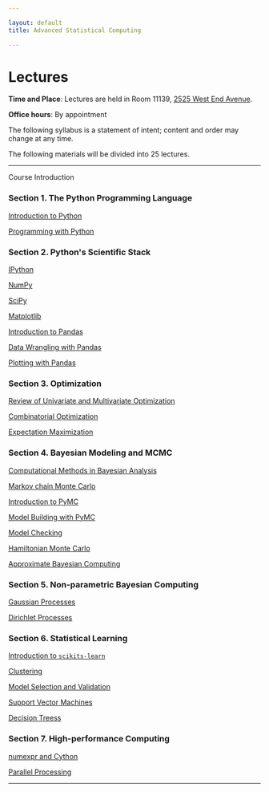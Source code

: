 ```yaml
---

layout: default
title: Advanced Statistical Computing

---
```


# Lectures

**Time and Place**: Lectures are held in Room 11139, [2525 West End Avenue](http://bit.ly/17y9ZxH).

**Office hours**: By appointment

The following syllabus is a statement of intent; content and order may change at any time.

The following materials will be divided into 25 lectures.

---

Course Introduction

### Section 1. The Python Programming Language

[Introduction to Python](http://nbviewer.ipython.org/urls/raw.github.com/fonnesbeck/Bios366/master/notebooks/Section1_1-Introduction-to-Python.ipynb)

[Programming with Python](http://nbviewer.ipython.org/urls/raw.github.com/fonnesbeck/Bios366/master/notebooks/Section1_2-Programming-with-Python.ipynb)

### Section 2. Python's Scientific Stack

[IPython](http://nbviewer.ipython.org/urls/raw.github.com/fonnesbeck/Bios366/master/notebooks/Section2_1-IPython.ipynb)

[NumPy](http://nbviewer.ipython.org/urls/raw.github.com/fonnesbeck/Bios366/master/notebooks/Section2_2-NumPy.ipynb)

[SciPy](http://nbviewer.ipython.org/urls/raw.github.com/fonnesbeck/Bios366/master/notebooks/Section2_3-SciPy.ipynb)

[Matplotlib](http://nbviewer.ipython.org/urls/raw.github.com/fonnesbeck/Bios366/master/notebooks/Section2_4-Matplotlib.ipynb)

[Introduction to Pandas](http://nbviewer.ipython.org/urls/raw.github.com/fonnesbeck/Bios366/master/notebooks/Section2_5-Introduction-to-Pandas.ipynb)

[Data Wrangling with Pandas](http://nbviewer.ipython.org/urls/raw.github.com/fonnesbeck/Bios366/master/notebooks/Section2_6-Data-Wrangling-with-Pandas.ipynb)

[Plotting with Pandas](http://nbviewer.ipython.org/urls/raw.github.com/fonnesbeck/Bios366/master/notebooks/Section2_7-Plotting-with-Pandas.ipynb)

### Section 3. Optimization

[Review of Univariate and Multivariate Optimization](http://nbviewer.ipython.org/urls/raw.github.com/fonnesbeck/Bios366/master/notebooks/Section3_1-Univariate-and-Multivariate-Optimization.ipynb)

[Combinatorial Optimization](http://nbviewer.ipython.org/urls/raw.github.com/fonnesbeck/Bios366/master/notebooks/Section3_2-Combinatorial-Optimization.ipynb)

[Expectation Maximization](http://nbviewer.ipython.org/urls/raw.github.com/fonnesbeck/Bios366/master/notebooks/Section3_3-Expectation-Maximization.ipynb)


### Section 4. Bayesian Modeling and MCMC

[Computational Methods in Bayesian Analysis](http://nbviewer.ipython.org/urls/raw.github.com/fonnesbeck/Bios366/master/notebooks/Section4_1-Bayesian-Computation.ipynb)

[Markov chain Monte Carlo](http://nbviewer.ipython.org/urls/raw.github.com/fonnesbeck/Bios366/master/notebooks/Section4_2-MCMC.ipynb)

[Introduction to PyMC](http://nbviewer.ipython.org/urls/raw.github.com/fonnesbeck/Bios366/master/notebooks/Section4_3-Introduction-to-PyMC.ipynb)

[Model Building with PyMC](http://nbviewer.ipython.org/urls/raw.github.com/fonnesbeck/Bios366/master/notebooks/Section4_4-Model-Building-with-PyMC.ipynb)

[Model Checking](http://nbviewer.ipython.org/urls/raw.github.com/fonnesbeck/Bios366/master/notebooks/Section4_5-Model-Checking.ipynb)

[Hamiltonian Monte Carlo](http://nbviewer.ipython.org/urls/raw.github.com/fonnesbeck/Bios366/master/notebooks/Section4_6-Hamiltonian-Monte-Carlo.ipynb)

[Approximate Bayesian Computing](http://nbviewer.ipython.org/urls/raw.github.com/fonnesbeck/Bios366/master/notebooks/Section4_6-Approximate-Bayesian-Computing.ipynb)


### Section 5. Non-parametric Bayesian Computing

[Gaussian Processes](http://nbviewer.ipython.org/urls/raw.github.com/fonnesbeck/Bios366/master/notebooks/Section5_1-Gaussian-Processes.ipynb)

[Dirichlet Processes](http://nbviewer.ipython.org/urls/raw.github.com/fonnesbeck/Bios366/master/notebooks/Section5_2-Dirichlet-Processes.ipynb)


### Section 6. Statistical Learning

[Introduction to `scikits-learn`](http://nbviewer.ipython.org/urls/raw.github.com/fonnesbeck/Bios366/master/notebooks/Section6_1-Scikit-Learn.ipynb)

[Clustering](http://nbviewer.ipython.org/urls/raw.github.com/fonnesbeck/Bios366/master/notebooks/Section6_2-Clustering.ipynb)

[Model Selection and Validation](http://nbviewer.ipython.org/urls/raw.github.com/fonnesbeck/Bios366/master/notebooks/Section6_3-Model-Selection-and-Validation.ipynb)

[Support Vector Machines](http://nbviewer.ipython.org/urls/raw.github.com/fonnesbeck/Bios366/master/notebooks/Section6_4-Support-Vector-Machines.ipynb)

[Decision Treess](http://nbviewer.ipython.org/urls/raw.github.com/fonnesbeck/Bios366/master/notebooks/Section6_5-Decision-Trees.ipynb)


### Section 7. High-performance Computing

[numexpr and Cython](http://nbviewer.ipython.org/urls/raw.github.com/fonnesbeck/Bios366/master/notebooks/Section7_1-High-Performance-Python.ipynb)


[Parallel Processing](http://nbviewer.ipython.org/urls/raw.github.com/fonnesbeck/Bios366/master/notebooks/Section7_2-Parallel-Processing.ipynb)

---

